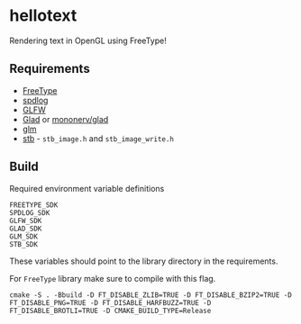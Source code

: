 # hellotext

Rendering text in OpenGL using FreeType!

## Requirements

  - [FreeType](https://freetype.org/)
  - [spdlog](https://github.com/gabime/spdlog)
  - [GLFW](https://www.glfw.org/)
  - [Glad](https://glad.dav1d.de/) or [mononerv/glad](https://github.com/mononerv/glad)
  - [glm](https://glm.g-truc.net/0.9.9/index.html)
  - [stb](https://github.com/nothings/stb) - `stb_image.h` and `stb_image_write.h`

## Build

Required environment variable definitions

```
FREETYPE_SDK
SPDLOG_SDK
GLFW_SDK
GLAD_SDK
GLM_SDK
STB_SDK
```

These variables should point to the library directory in the requirements.

For `FreeType` library make sure to compile with this flag.

```
cmake -S . -Bbuild -D FT_DISABLE_ZLIB=TRUE -D FT_DISABLE_BZIP2=TRUE -D FT_DISABLE_PNG=TRUE -D FT_DISABLE_HARFBUZZ=TRUE -D FT_DISABLE_BROTLI=TRUE -D CMAKE_BUILD_TYPE=Release
```


